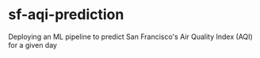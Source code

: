 # sf-aqi-prediction
Deploying an ML pipeline to predict San Francisco's Air Quality Index (AQI) for a given day
